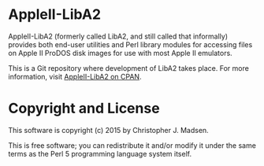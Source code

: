 AppleII-LibA2
=============

AppleII-LibA2 (formerly called LibA2, and still called that
informally) provides both end-user utilities and Perl library modules for
accessing files on Apple II ProDOS disk images for use with most Apple
II emulators.

This is a Git repository where development of LibA2 takes place.  For more information, visit [AppleII-LibA2 on CPAN](https://metacpan.org/release/AppleII-LibA2).



Copyright and License
=====================

This software is copyright (c) 2015 by Christopher J. Madsen.

This is free software; you can redistribute it and/or modify it under the same terms as the Perl 5 programming language system itself.
